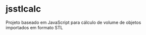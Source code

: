 jsstlcalc
=========

Projeto baseado em JavaScript para cálculo de volume de objetos importados em formato STL

